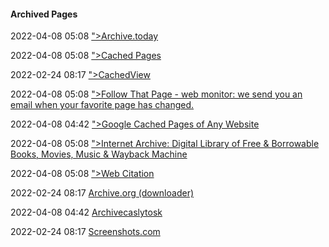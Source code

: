 ####  Archived Pages

2022-04-08 05:08 [&quot;&gt;Archive.today](https://archive.ph/)

2022-04-08 05:08 [&quot;&gt;Cached Pages](http://www.cachedpages.com/)

2022-02-24 08:17 [&quot;&gt;CachedView](https://cachedview.nl/)

2022-04-08 05:08 [&quot;&gt;Follow That Page - web monitor: we send you an email when your favorite page has changed.](https://followthatpage.com/)

2022-04-08 04:42 [&quot;&gt;Google Cached Pages of Any Website](https://cachedview.com/)

2022-04-08 05:08 [&quot;&gt;Internet Archive: Digital Library of Free &amp; Borrowable Books, Movies, Music &amp; Wayback Machine](https://archive.org/)

2022-04-08 05:08 [&quot;&gt;Web Citation](https://webcitation.org/)

2022-02-24 08:17 [Archive.org (downloader)](https://github.com/hartator/wayback-machine-downloader)

2022-04-08 04:42 [Archivecaslytosk](http://archivecaslytosk.onion/)

2022-02-24 08:17 [Screenshots.com](https://www.screenshots.com/)



